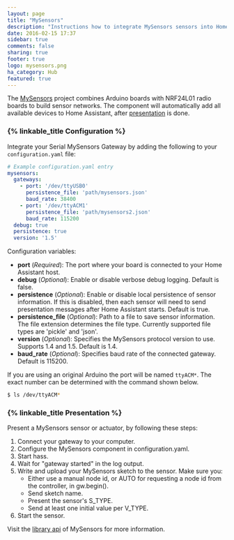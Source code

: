 ```yaml
---
layout: page
title: "MySensors"
description: "Instructions how to integrate MySensors sensors into Home Assistant."
date: 2016-02-15 17:37
sidebar: true
comments: false
sharing: true
footer: true
logo: mysensors.png
ha_category: Hub
featured: true
---
```


The [MySensors](https://www.mysensors.org) project combines Arduino boards with NRF24L01 radio boards to build sensor networks. The component will automatically add all available devices to Home Assistant, after [presentation](#presentation) is done.

### {% linkable_title Configuration %}

Integrate your Serial MySensors Gateway by adding the following to your `configuration.yaml` file:

```yaml
# Example configuration.yaml entry
mysensors:
  gateways:
    - port: '/dev/ttyUSB0'
      persistence_file: 'path/mysensors.json'
      baud_rate: 38400
    - port: '/dev/ttyACM1'
      persistence_file: 'path/mysensors2.json'
      baud_rate: 115200
  debug: true
  persistence: true
  version: '1.5'
```

Configuration variables:

- **port** (*Required*): The port where your board is connected to your Home Assistant host.
- **debug** (*Optional*): Enable or disable verbose debug logging. Default is false.
- **persistence** (*Optional*): Enable or disable local persistence of sensor information. If this is disabled, then each sensor will need to send presentation messages after Home Assistant starts. Default is true.
- **persistence_file** (*Optional*): Path to a file to save sensor information. The file extension determines the file type. Currently supported file types are 'pickle' and 'json'.
- **version** (*Optional*): Specifies the MySensors protocol version to use. Supports 1.4 and 1.5. Default is 1.4.
- **baud_rate** (*Optional*): Specifies baud rate of the connected gateway. Default is 115200.

If you are using an original Arduino the port will be named `ttyACM*`. The exact number can be determined with the command shown below.

```bash
$ ls /dev/ttyACM*
```

### {% linkable_title Presentation %}

Present a MySensors sensor or actuator, by following these steps:

1. Connect your gateway to your computer.
2. Configure the MySensors component in configuration.yaml.
3. Start hass.
4. Wait for "gateway started" in the log output.
5. Write and upload your MySensors sketch to the sensor. Make sure you:
    - Either use a manual node id, or AUTO for requesting a node id from the controller, in gw.begin().
    - Send sketch name.
    - Present the sensor's S_TYPE.
    - Send at least one initial value per V_TYPE.
6. Start the sensor.

Visit the [library api] of MySensors for more information.

[library api]: https://www.mysensors.org/download/sensor_api_15
